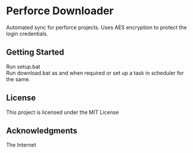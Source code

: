 # Perforce Downloader

Automated sync for perforce projects. Uses AES encryption to protect the login credentials.

## Getting Started

Run setup.bat  
Run download.bat as and when required or set up a task in scheduler for the same.

## License

This project is licensed under the MIT License

## Acknowledgments

The Internet
